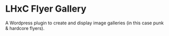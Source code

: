 # LHxC Flyer Gallery

A Wordpress plugin to create and display image galleries (in this case punk & hardcore flyers).

